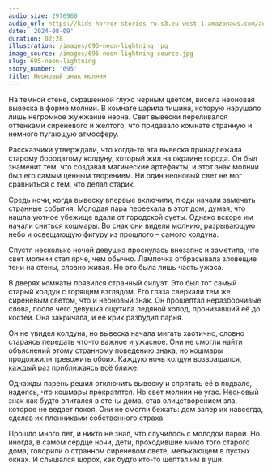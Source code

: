 ```yaml
---
audio_size: 2976960
audio_url: https://kids-horror-stories-ru.s3.eu-west-1.amazonaws.com/audio/695-neon-lightning.mp3
date: '2024-08-09'
duration: 02:28
illustration: /images/695-neon-lightning.jpg
image_source: /images/695-neon-lightning-source.jpg
slug: 695-neon-lightning
story_number: '695'
title: Неоновый знак молнии
---
```


На темной стене, окрашенной глухо черным цветом, висела неоновая вывеска в форме молнии. В комнате царила тишина, которую нарушало лишь негромкое жужжание неона. Свет вывески переливался оттенками сиреневого и желтого, что придавало комнате странную и немного пугающую атмосферу.

Рассказчики утверждали, что когда-то эта вывеска принадлежала старому бородатому колдуну, который жил на окраине города. Он был знаменит тем, что создавал магические артефакты, и этот знак молнии был его самым ценным творением. Ни один неоновый свет не мог сравниться с тем, что делал старик.

Средь ночи, когда вывеску впервые включили, люди начали замечать странные события. Молодая пара переехала в этот дом, думая, что нашла уютное убежище вдали от городской суеты. Однако вскоре им начали сниться кошмары. Во снах они видели молнию, разрывающую небо и освещающую фигуру из прошлого – самого колдуна.

Спустя несколько ночей девушка проснулась внезапно и заметила, что свет молнии стал ярче, чем обычно. Лампочка отбрасывала зловещие тени на стены, словно живая. Но это была лишь часть ужаса.

В дверях комнаты появился странный силуэт. Это был тот самый старый колдун с горящим взглядом. Его глаза сверкали тем же сиреневым светом, что и неоновый знак. Он прошептал неразборчивые слова, после чего девушка ощутила ледяной холод, пронизавший её до костей. Она закричала, и её крик разбудил парня.

Он не увидел колдуна, но вывеска начала мигать хаотично, словно стараясь передать что-то важное и ужасное. Они не смогли найти объяснений этому странному поведению знака, но кошмары продолжили тревожить обоих. Каждую ночь колдун возвращался, каждый раз приближаясь всё ближе.

Однажды парень решил отключить вывеску и спрятать её в подвале, надеясь, что кошмары прекратятся. Но свет молнии не угас. Неоновый знак как будто впитался в стены дома, став олицетворением зла, которое не ведает покоя. Они не смогли бежать: дом запер их навсегда, сделав их пленниками собственного страха.

Прошло много лет, и никто не знал, что случилось с молодой парой. Но иногда, в самом сердце ночи, дети, проходившие мимо того старого дома, говорили о странном сиреневом свете, мелькающем в пустых окнах. И слышался шорох, как будто кто-то шептал им в уши.